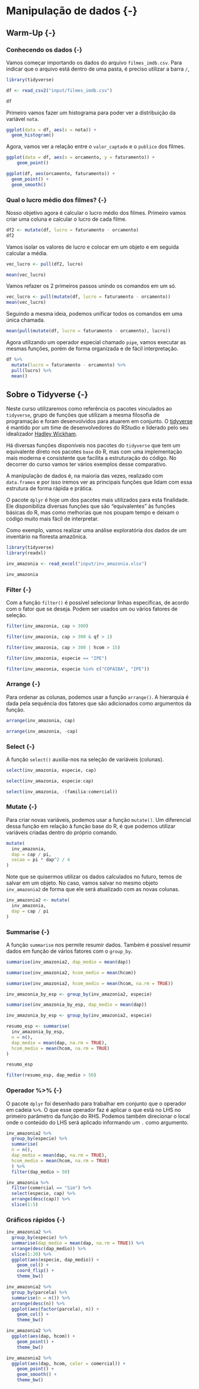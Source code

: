
# Manipulação de dados {-}


## Warm-Up {-}


### Conhecendo os dados {-}

Vamos começar importando os dados do arquivo `filmes_imdb.csv`. Para indicar que o arquivo está dentro de uma pasta, é preciso utilizar a barra `/`, 


```r
library(tidyverse)

df <- read_csv2("input/filmes_imdb.csv")

df
```

Primeiro vamos fazer um histograma para poder ver a distribuição da variável `nota`.


```r
ggplot(data = df, aes(x = nota)) +
  geom_histogram() 
```

Agora, vamos ver a relação entre o `valor_captado` e o `publico` dos filmes.


```r
ggplot(data = df, aes(x = orcamento, y = faturamento)) +
    geom_point()
```



```r
ggplot(df, aes(orcamento, faturamento)) +
  geom_point() +
  geom_smooth()
```


### Qual o lucro médio dos filmes? {-}

Nosso objetivo agora é calcular o lucro médio dos filmes. Primeiro vamos criar uma coluna e calcular o lucro de cada filme.


```r
df2 <- mutate(df, lucro = faturamento - orcamento)
df2
```

Vamos isolar os valores de lucro e colocar em um objeto e em seguida calcular a média.


```r
vec_lucro <- pull(df2, lucro)

mean(vec_lucro)
```

Vamos refazer os 2 primeiros passos unindo os comandos em um só.


```r
vec_lucro <- pull(mutate(df, lucro = faturamento - orcamento))
mean(vec_lucro)
```

Seguindo a mesma ideia, podemos unificar todos os comandos em uma única chamada.


```r
mean(pull(mutate(df, lucro = faturamento - orcamento), lucro))
```

Agora utilizando um operador especial chamado `pipe`, vamos executar as mesmas funções, porém de forma organizada e de fácil interpretação.


```r
df %>% 
  mutate(lucro = faturamento - orcamento) %>% 
  pull(lucro) %>% 
  mean()
```


## Sobre o Tidyverse {-}

Neste curso utilizaremos como referência os pacotes vinculados ao `tidyverse`, grupo de funções que utilizam a mesma filosofia de programação e foram desenvolvidos para atuarem em conjunto. O [tidyverse](https://www.tidyverse.org/) é mantido por um time de desenvolvedores do RStudio e liderado pelo seu idealizador [Hadley Wickham](http://hadley.nz/).

Há diversas funções disponíveis nos pacotes do `tidyverse` que tem um equivalente direto nos pacotes `base` do R, mas com uma implementação mais moderna e consistente que facilita a estruturação do código. No decorrer do curso vamos ter vários exemplos desse comparativo.

A manipulação de dados é, na maioria das vezes, realizado com `data.frames` e por isso iremos ver as principais funções que lidam com essa estrutura de forma rápida e prática.

O pacote `dplyr` é hoje um dos pacotes mais utilizados para esta finalidade. Ele disponibiliza diversas funções que são “equivalentes” às funções básicas do R, mas como melhorias que nos poupam tempo e deixam o código muito mais fácil de interpretar.

Como exemplo, vamos realizar uma análise exploratória dos dados de um inventário na floresta amazônica.


```r
library(tidyverse)
library(readxl)
```


```r
inv_amazonia <- read_excel("input/inv_amazonia.xlsx")

inv_amazonia
```


### Filter {-}

Com a função `filter()` é possível selecionar linhas específicas, de acordo com o fator que se deseja. Podem ser usados um ou vários fatores de seleção.


```r
filter(inv_amazonia, cap > 300)
```


```r
filter(inv_amazonia, cap > 300 & qf > 1)
```


```r
filter(inv_amazonia, cap > 300 | hcom > 15)
```


```r
filter(inv_amazonia, especie == "IPE")
```


```r
filter(inv_amazonia, especie %in% c("COPAIBA", "IPE"))
```


### Arrange {-}

Para ordenar as colunas, podemos usar a função `arrange()`. A hierarquia é dada pela sequência dos fatores que são adicionados como argumentos da função.


```r
arrange(inv_amazonia, cap)
```


```r
arrange(inv_amazonia, -cap)
```


### Select {-}

A função `select()` auxilia-nos na seleção de variáveis (colunas).


```r
select(inv_amazonia, especie, cap)
```


```r
select(inv_amazonia, especie:cap)
```


```r
select(inv_amazonia, -(familia:comercial))
```


### Mutate {-}

Para criar novas variáveis, podemos usar a função `mutate()`. Um diferencial dessa função em relação à função base do R, é que podemos utilizar variáveis criadas dentro do próprio comando.


```r
mutate(
  inv_amazonia,
  dap = cap / pi,
  secao = pi * dap^2 / 4
)
```

Note que se quisermos utilizar os dados calculados no futuro, temos de salvar em um objeto. No caso, vamos salvar no mesmo objeto `inv_amazonia2` de forma que ele será atualizado com as novas colunas.


```r
inv_amazonia2 <- mutate(
  inv_amazonia,
  dap = cap / pi
)
```


### Summarise {-}

A função `summarise` nos permite resumir dados. Também é possível resumir dados em função de vários fatores com o `group_by`.


```r
summarise(inv_amazonia2, dap_medio = mean(dap))
```


```r
summarise(inv_amazonia2, hcom_medio = mean(hcom))
```


```r
summarise(inv_amazonia2, hcom_medio = mean(hcom, na.rm = TRUE))
```


```r
inv_amazonia_by_esp <- group_by(inv_amazonia2, especie)

summarise(inv_amazonia_by_esp, dap_medio = mean(dap))
```


```r
inv_amazonia_by_esp <- group_by(inv_amazonia2, especie)

resumo_esp <- summarise(
  inv_amazonia_by_esp,
  n = n(),
  dap_medio = mean(dap, na.rm = TRUE),
  hcom_medio = mean(hcom, na.rm = TRUE)
)

resumo_esp 
```


```r
filter(resumo_esp, dap_medio > 50)
```


### Operador %>% {-}

O pacote `dplyr` foi desenhado para trabalhar em conjunto que o operador em cadeia `%>%`. O que esse operador faz é aplicar o que está no LHS no primeiro parâmetro da função do RHS. Podemos também direcionar o local onde o conteúdo do LHS será aplicado informando um `.` como argumento.


```r
inv_amazonia2 %>%
  group_by(especie) %>% 
  summarise(
  n = n(),
  dap_medio = mean(dap, na.rm = TRUE),
  hcom_medio = mean(hcom, na.rm = TRUE)
  ) %>% 
  filter(dap_medio > 50)
```


```r
inv_amazonia %>% 
  filter(comercial == "Sim") %>% 
  select(especie, cap) %>% 
  arrange(desc(cap)) %>% 
  slice(1:5)
```


### Gráficos rápidos {-}


```r
inv_amazonia2 %>% 
  group_by(especie) %>% 
  summarise(dap_medio = mean(dap, na.rm = TRUE)) %>% 
  arrange(desc(dap_medio)) %>% 
  slice(1:20) %>% 
  ggplot(aes(especie, dap_medio)) +
    geom_col() +
    coord_flip() +
    theme_bw()
```


```r
inv_amazonia2 %>% 
  group_by(parcela) %>% 
  summarise(n = n()) %>% 
  arrange(desc(n)) %>% 
  ggplot(aes(factor(parcela), n)) +
    geom_col() +
    theme_bw()
```


```r
inv_amazonia2 %>% 
  ggplot(aes(dap, hcom)) +
    geom_point() +
    theme_bw()
```


```r
inv_amazonia2 %>% 
  ggplot(aes(dap, hcom, color = comercial)) +
    geom_point() +
    geom_smooth() +
    theme_bw()
```

